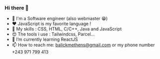 ### Hi there 👋

<!--
**Balick/Balick** is a ✨ _special_ ✨ repository because its `README.md` (this file) appears on your GitHub profile.

Here are some ideas to get you started:

- 🔭 I’m currently working on ...
- 🌱 I’m currently learning ...
- 👯 I’m looking to collaborate on ...
- 🤔 I’m looking for help with ...
- 💬 Ask me about ...
- 📫 How to reach me: ...
- 😄 Pronouns: ...
- ⚡ Fun fact: ...
-->

- 🥋 I'm a Software engineer (also webmaster 😁)
- ❤️ JavaScript is my favorite language !
- 👑 My skills : CSS, HTML, C/C++, Java and JavaScript
- 😍 The tools i use : Tailwindcss, Parcel... 
- 🌱 I’m currently learning ReactJS
- 📫 How to reach me: balickmethens@gmail.com or my phone number +243 971 799 413
